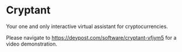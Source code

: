 # Cryptant
Your one and only interactive virtual assistant for cryptocurrencies.

Please navigate to https://devpost.com/software/cryptant-vfjym5 for a video demonstration.